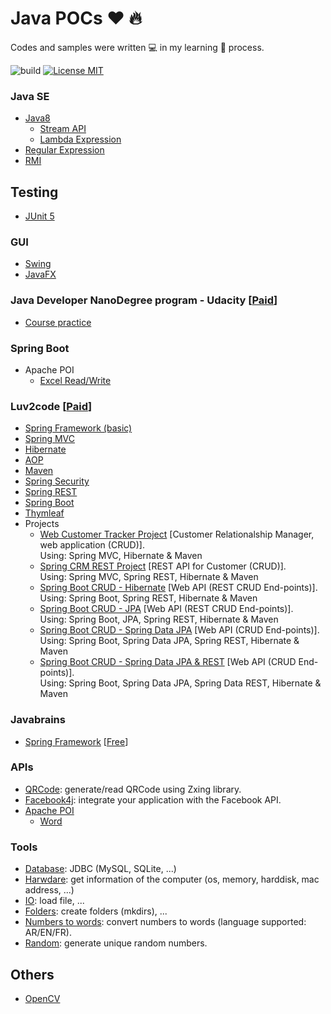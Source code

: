 # Java POCs :heart: :fire: 
Codes and samples were written :computer: in my learning 📖 process.

![build](https://img.shields.io/jenkins/build/https/builds.apache.org/job/maven-box/job/maven/job/master.svg?style=flat-square)
[![License MIT](https://img.shields.io/badge/license-MIT-blue.svg)](LICENSE)

### Java SE
* [Java8](javase/src/com/houarizegai/javase/java8)
  * [Stream API](javase/src/com/houarizegai/javase/java8/StreamDemo.java)
  * [Lambda Expression](javase/src/com/houarizegai/javase/java8/lambda)
* [Regular Expression](javase/src/com/houarizegai/javase/regex)
* [RMI](rmi)

## Testing
* [JUnit 5](test/JUnit5)

### GUI
* [Swing](gui/swing/src/com/houarizegai/swingdemo)
* [JavaFX](gui/javafx/src/com/houarizegai/javafxdemo)

### Java Developer NanoDegree program - Udacity [[Paid](https://www.udacity.com/course/java-developer-nanodegree--nd035)]
* [Course practice](jdnd)

### Spring Boot
* Apache POI
  * [Excel Read/Write](springboot\ApachePOI\excel-demo)

### Luv2code [[Paid](https://udemy.com/spring-hibernate-tutorial)]
* [Spring Framework (basic)](spring/spring-luv2code/SpringBasic)
* [Spring MVC](spring/spring-luv2code/SpringMVC)
* [Hibernate](spring/spring-luv2code/Hibernate)
* [AOP](spring/spring-luv2code/SpringAOP)
* [Maven](spring/spring-luv2code/Maven)
* [Spring Security](spring/spring-luv2code/SpringSecurity)
* [Spring REST](spring/spring-luv2code/SpringREST)
* [Spring Boot](spring/spring-luv2code/SpringBoot)
* [Thymleaf](spring/spring-luv2code/SpringBoot/30-thymeleafdemo-helloworld)
* Projects
  * [Web Customer Tracker Project](spring/spring-luv2code/Projects/web-customer-tracker) \[Customer Relationalship Manager, web application (CRUD)\].  
  Using: Spring MVC, Hibernate & Maven
  * [Spring CRM REST Project](spring/spring-luv2code/Projects/spring-crm-rest) \[REST API for Customer (CRUD)\].  
   Using: Spring MVC, Spring REST, Hibernate & Maven
  * [Spring Boot CRUD - Hibernate](spring/spring-luv2code/Projects/21-spring-boot-crud-hibernate) \[Web API (REST CRUD End-points)\].  
  Using: Spring Boot, Spring REST, Hibernate & Maven
  * [Spring Boot CRUD - JPA](spring/spring-luv2code/Projects/22-spring-boot-crud-jpa) \[Web API (REST CRUD End-points)\].  
  Using: Spring Boot, JPA, Spring REST, Hibernate & Maven
  * [Spring Boot CRUD - Spring Data JPA](spring/spring-luv2code/Projects/23-spring-boot-crud-spring-data-jpa) \[Web API (CRUD End-points)\].  
  Using: Spring Boot, Spring Data JPA, Spring REST, Hibernate & Maven
  * [Spring Boot CRUD - Spring Data JPA & REST](spring/spring-luv2code/Projects/24-spring-boot-crud-spring-data-rest) \[Web API (CRUD End-points)\].  
  Using: Spring Boot, Spring Data JPA, Spring Data REST, Hibernate & Maven

### Javabrains
* [Spring Framework](spring/spring-framework-javabrains) [[Free](https://www.youtube.com/playlist?list=PL85699F22F63DCD20)]

### APIs
* [QRCode](apis/QRCode): generate/read QRCode using Zxing library.
* [Facebook4j](apis/facebook4j): integrate your application with the Facebook API.
* [Apache POI](apis/apache-poi/src/main/java/com/houarizegai/apachepoi)
  * [Word](apis/apache-poi/src/main/java/com/houarizegai/apachepoi/word)

### Tools
* [Database](tools/src/database): JDBC (MySQL, SQLite, ...)
* [Harwdare](tools/src/hardware): get information of the computer (os, memory, harddisk, mac address, ...)
* [IO](tools/src/io): load file, ...
* [Folders](javase/src/com/houarizegai/javase/file/FoldersDemo.java): create folders (mkdirs), ...
* [Numbers to words](tools/src/numbertowords): convert numbers to words (language supported: AR/EN/FR).
* [Random](tools/src/random): generate unique random numbers.

## Others
* [OpenCV](opencv)

